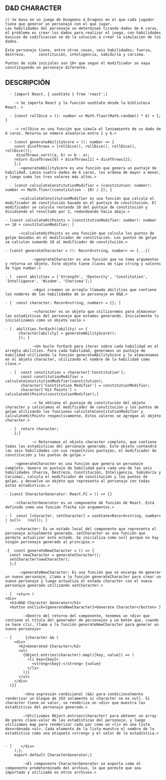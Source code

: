 ## D&D CHARACTER

    // Se basa en un juego de Dungeons & Dragons en el que cada jugador tiene que generar un personaje con el que jugar.
    Las habilidades del personaje se determinan tirando dados de 6 caras, el problema es crear los dados para realizar el juego, con habilidades basicas de codificacion se da la solucion a crear la simulacion de los dados.

    Este personaje tiene, entre otras cosas, seis habilidades; fuerza, destreza,      constitución, inteligencia, sabiduría y carisma.

    Puntos de vida iniciales son 10+ que segun el modificador se vaya constituyendo un personaje diferente.

## DESCRIPCIÓN

      - [import React, { useState } from 'react';]

        -< Se importa React y la función useState desde la biblioteca React. >

      - [const rollDice = (): number => Math.floor(Math.random() * 6) + 1; ]

        -< rollDice es una función que simula el lanzamiento de un dado de 6 caras. Retorna un número aleatorio entre 1 y 6.>

      - [const generateAbilityScore = (): number => {
        const diceThrows = [rollDice(), rollDice(), rollDice(), rollDice()];
         diceThrows.sort((a, b) => b - a);
        return diceThrows[0] + diceThrows[1] + diceThrows[2];
        };]
          -<generateAbilityScore es una función que genera un puntaje de habilidad. Lanza cuatro dados de 6 caras, los ordena de mayor a menor, y luego suma los tres valores más altos.>

      - [const calculateConstitutionModifier = (constitution: number): number => Math.floor((constitution - 10) / 2); ]

          -<calculateConstitutionModifier es una función que calcula el modificador de constitución basado en el puntaje de constitución. El modificador se calcula restando 10 del puntaje de constitución y dividiendo el resultado por 2, redondeando hacia abajo.>

    - [const calculateHitPoints = (constitutionModifier: number): number => 10 + constitutionModifier; ]

          -<calculateHitPoints es una función que calcula los puntos de golpe basados en el modificador de constitución. Los puntos de golpe se calculan sumando 10 al modificador de constitución.>

    - [const generateCharacter = (): Record<string, number> => {...}]

                -<generateCharacter es una función que no toma argumentos y retorna un objeto. Este objeto tiene claves de tipo string y valores de tipo number.>

    - [  const abilities = ['Strength', 'Dexterity', 'Constitution', 'Intelligence', 'Wisdom', 'Charisma'];]

                -<Aquí creamos un arreglo llamado abilities que contiene los nombres de las habilidades de un personaje en D&D.>

    - [  const character: Record<string, number> = {}; ]

                -<character es un objeto que utilizaremos para almacenar las estadísticas del personaje que estamos generando. Inicialmente lo inicializamos como un objeto vacío.>

    - [  abilities.forEach((ability) => {
          character[ability] = generateAbilityScore();
          }); ]

                -<Un bucle forEach para iterar sobre cada habilidad en el arreglo abilities. Para cada habilidad, generamos un puntaje de habilidad utilizando la función generateAbilityScore y lo almacenamos en el objeto character, utilizando el nombre de la habilidad como clave.>

      - [  const constitution = character['Constitution'];
           const constitutionModifier = calculateConstitutionModifier(constitution);
           character['Constitution Modifier'] = constitutionModifier;
           character['Hit Points'] = calculateHitPoints(constitutionModifier);]

                -< Se obtiene el puntaje de constitución del objeto character y calculamos el modificador de constitución y los puntos de golpe utilizando las funciones calculateConstitutionModifier y calculateHitPoints respectivamente. Estos valores se agregan al objeto character.>

      - [  return character;
        };]

                -< Retornamos el objeto character completo, que contiene todas las estadísticas del personaje generado. Este objeto contendrá las seis habilidades con sus respectivos puntajes, el modificador de constitución y los puntos de golpe.>

        -<generateCharacter es una función que genera un personaje completo. Genera un puntaje de habilidad para cada una de las seis habilidades (Fuerza, Destreza, Constitución, Inteligencia, Sabiduría y Carisma), calcula el modificador de constitución y los puntos de golpe, y devuelve un objeto que representa al personaje con todas estas estadísticas.>

    - [const CharacterGenerator: React.FC = () => {]

        -<CharacterGenerator es un componente de función de React. Está definido como una función flecha sin argumentos.>

    - [  const [character, setCharacter] = useState<Record<string, number> | null>   (null); ]

        -<character: Es un estado local del componente que representa el personaje actualmente generado. setCharacter es una función que permite actualizar este estado. Se inicializa como null porque no hay ningún personaje generado al principio.>

    -[  const generateNewCharacter = () => {
      const newCharacter = generateCharacter();
      setCharacter(newCharacter);
      };]

          -<generateNewCharacter: Es una función que se encarga de generar un nuevo personaje. Llama a la función generateCharacter para crear un nuevo personaje y luego actualiza el estado character con el nuevo personaje generado utilizando setCharacter.>

    - [  return (
    <div>
      <h1>D&D Character Generator</h1>
      <button onClick={generateNewCharacter}>Generate Character</button> ]

            -<Dentro del retorno del componente, tenemos un <div> que contiene el título del generador de personajes y un botón que, cuando se hace clic, llama a la función generateNewCharacter para generar un nuevo personaje>

    - [      {character && (
        <div>
          <h2>Generated Character</h2>
          <ul>
            {Object.entries(character).map(([key, value]) => (
              <li key={key}>
                <strong>{key}:</strong> {value}
              </li>
            ))}
          </ul>
        </div>
      )}]

            -<Una expresión condicional (&&) para condicionalmente renderizar un bloque de JSX solamente si character no es null. Si character tiene un valor, se renderiza un <div> que muestra las estadísticas del personaje generado.>

            -<Utilizamos Object.entries(character) para obtener un array de pares clave-valor de las estadísticas del personaje, y luego utilizamos map para renderizar cada par como un <li> en una lista desordenada <ul>. Cada elemento de la lista muestra el nombre de la estadística como una etiqueta <strong> y el valor de la estadística.>


    - [    </div>
        );};
        export default CharacterGenerator;]

            -<El componente CharacterGenerator se exporta como el componente predeterminado del archivo, lo que permite que sea importado y utilizado en otros archivos.>
